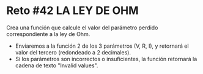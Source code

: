# Reto #42 LA LEY DE OHM

Crea una función que calcule el valor del parámetro perdido correspondiente a la ley de Ohm.

* Enviaremos a la función 2 de los 3 parámetros (V, R, I), y retornará el valor del tercero (redondeado a 2 decimales).
* Si los parámetros son incorrectos o insuficientes, la función retornará la cadena de texto "Invalid values".
